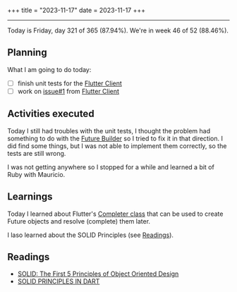 +++
title = "2023-11-17"
date = 2023-11-17
+++

---

Today is Friday, day 321 of 365 (87.94%). We're in week 46 of 52 (88.46%).

## Planning

What I am going to do today:

- [ ] finish unit tests for the [Flutter Client](https://github.com/OmnicodeSolutions/luisa_drf_flutter_client)
- [ ] work on [issue#1](https://github.com/OmnicodeSolutions/luisa_drf_flutter_client/issues/1) from [Flutter Client](https://github.com/OmnicodeSolutions/luisa_drf_flutter_client)

## Activities executed

Today I still had troubles with the unit tests, I thought the problem had something to do with the [Future Builder](https://api.flutter.dev/flutter/widgets/FutureBuilder-class.html) so I tried to fix it in that direction. I did find some things, but I was not able to implement them correctly, so the tests are still wrong.

I was not getting anywhere so I stopped for a while and learned a bit of Ruby with Mauricio.

## Learnings

Today I learned about Flutter's [Completer class](https://api.flutter.dev/flutter/dart-async/Completer-class.html?gclid=CjwKCAiAu9yqBhBmEiwAHTx5p1ga2pnPKYLDpko9prXWVUporG4RoXFIrDLCm2JAdKNYKPsCxTYaFRoCYfQQAvD_BwE&gclsrc=aw.ds) that can be used to create Future objects and resolve (complete) them later.

I laso learned about the SOLID Principles (see [Readings](#readings)).

## Readings

* [SOLID: The First 5 Principles of Object Oriented Design](https://www.digitalocean.com/community/conceptual-articles/s-o-l-i-d-the-first-five-principles-of-object-oriented-design#interface-segregation-principle)
* [SOLID PRINCIPLES IN DART](https://www.topcoder.com/thrive/articles/solid-principles-in-dart)
